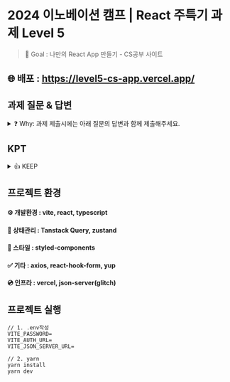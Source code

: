 # 2024 이노베이션 캠프 | React 주특기 과제 Level 5

> 📌 Goal : 나만의 React App 만들기 - CS공부 사이트

## 🌐 배포 : https://level5-cs-app.vercel.app/

## 과제 질문 & 답변

<details>
<summary>❓ Why: 과제 제출시에는 아래 질문의 답변과 함께 제출해주세요.</summary>

### 1. **Custom Hook**을 구현하실 때 어떤 기능을 위해 사용하셨나요? 또한 Custom Hook을 사용함으로써 어떤 이점을 얻으셨나요?

- Zustand를 활용하여 `use~` **Custom Hook**으로 진행했습니다.
  - 📁[useAuth.ts](https://github.com/Dolphin-PC/level5-cs-app/blob/main/src/%40features/Auth/useAuth.ts)
    - 사용자 인증 상태에 필요한 `속성`을 저장하고, `만료여부` `프로필업데이트` 등 **공통기능**을 정의하여, 여러 컴포넌트에서 재사용할 수 있었습니다.
  - 📁[useCsCard.ts](https://github.com/Dolphin-PC/level5-cs-app/blob/main/src/%40features/CsCard/useCsCard.ts)
    - `CS Card정보` `편집여부` 를 저장하고, `비밀번호 검증` `편집모드전환` 기능을 정의했습니다.
  - 📁[useComment.ts](https://github.com/Dolphin-PC/level5-cs-app/blob/main/src/%40features/Comment/useComment.ts)
    - `CS Card의 Id정보` 를 저장하고, `비밀번호 검증` 기능을 정의했습니다.
- Custom Hook을 정의하여,
  - 여러 컴포넌트에서 동일한 상태값을 유지할 수 있었습니다.
  - 공통된 기능을 통해 함수의 재사용성을 높일 수 있었습니다.

### 2. API 서버의 URL을 `.env` 파일을 사용하여 숨기는 이유는 무엇일까요?

- .env을 사용하는 이유는 **URL**, **암호화 키** 등 민감정보를 Git저장소에 올리지 않기 위함입니다.
- .env를 사용함으로써,
  - 코드에 필요한 **민감정보**를 불러올 수 있습니다.
    - `process.env.*`
    - vite : `import.meta.env.*`
  - 또한, `.gitignore파일`에 .env파일을 추가함으로써 민감정보의 노출을 방지할 수 있습니다.

### 3. 애플리케이션의 **상태 값들을 컴포넌트 간 어떤 방식으로 공유하셨나요**?

- **Props Drilling이 2~3단계 이하** & **Lifting State Up** 이 없는 경우, `Props전달 방식`을 사용했습니다.
- 그 외 경우 `zustand`를 활용하여 **global state관리**로 상태 값을 공유했습니다.
</details>

## KPT

<details>
<summary>👍 KEEP</summary>

### 1. 제네릭 & 타입 제한

- 상황

  - **addNewCsCard**는 **제네릭 함수**로 `T타입`을 매개변수로 받을 수 있음
  - 매개변수를 그저 `T` 라고 선언할 경우, 함수 사용시 `어떠한 타입`도 들어갈 수 있는 문제 발생
  - 이는 **정적 타이핑**의 장점을 보지 못함

  ```tsx
  export const addNewCsCard = async <T>(data:T) {}

  // 사용
  addNewCsCard<들어가면_안되는_타입>
  ```

  - 이를 방지하기 위해, `T extends` 사용

1. 제네릭에서의 `extends` 는 **제한**의 의미
2. 제네릭 T는 무엇이든지 받을 수 있지만, 그 범위를 제한하려면 extends를 사용하면 됨

참고 : [https://inpa.tistory.com/entry/TS-📘-타입스크립트-Generic-타입-정복하기](https://inpa.tistory.com/entry/TS-%F0%9F%93%98-%ED%83%80%EC%9E%85%EC%8A%A4%ED%81%AC%EB%A6%BD%ED%8A%B8-Generic-%ED%83%80%EC%9E%85-%EC%A0%95%EB%B3%B5%ED%95%98%EA%B8%B0)

```tsx
// 함수 선언
export type NewAuthCardReq = Omit<ICsCard, "id"> & {
  userId: string;
};

export type NewCardReq = Omit<ICsCard, "id"> & {
  password: string;
};

export const addNewCsCard = async <T extends NewAuthCardReq | NewCardReq>(data: T): Promise<ICsCard> => {
  if (data.password) data.password = encrypt(data.password);

  const res = await api.post<ICsCard>(BASE_URL, data);
  return res.data;
};

// 함수 사용

// 인증사용자의 Card추가
const onAddNewCardAuth = async (data: AuthCardFormSchema): Promise<void> => {
  if (!userId) return;

  const res = await addNewCsCard<NewAuthCardReq>({ ...data, userId });
  onSuccess(res.id);
};

// 익명사용자의 Card추가
const onAddNewCard = async (data: CardFormSchema): Promise<void> => {
  const res = await addNewCsCard<NewCardReq>(data);
  onSuccess(res.id);
};
```

### 2. zustand - store&공통기능 관리

- **zustand**로 **global state와 공통기능**을 정의하여, 여러 컴포넌트에서 **재사용&일관된 상태관리**를 할 수 있었음

### 3. react-hook-form & yup

- react-hook-form을 사용할 때, 검증기능을 사용하기 위해서는 input에 직접 `validation`을 붙여줘야 했음

```tsx
<S.input.Input type="text" {...register("title", {required:true)} />
{errors.title && <S.span.ErrorSpan>제목을 입력해주세요.</S.span.ErrorSpan>
```

- 이럴 경우, validation의 재사용이 필요할 경우, 모든 input에 찾아가 수정해주어야 하는 문제 생김

### yup resolver활용

```tsx
// 사용할 schema 정의
import * as yup from "yup";

const title = yup.string().required("제목을 입력해주세요.");
const content = yup.string().required("내용을 입력해주세요.");

export const authCardFormSchema = yup.object().shape({
  title,
  content,
});
export type AuthCardFormSchema = yup.InferType<typeof authCardFormSchema>;

// form
  const {
    register,
    handleSubmit,
    formState: { errors },
  } = useForm<AuthCardFormSchema>({
    defaultValues: csCard,
    resolver: yupResolver(authCardFormSchema),
  });

  return (
    <form onSubmit={handleSubmit(onSubmit)}>
      <label htmlFor="title">제목</label>
      <S.input.Input type="text" {...register("title")} />
      {errors.title && <S.span.ErrorSpan>{errors.title.message}</S.span.ErrorSpan>}
      <S.div.Gap $height={20} $width={0} />

      <label htmlFor="content">내용</label>
      <S.input.TextArea {...register("content")} />
      {errors.content && <S.span.ErrorSpan>{errors.content.message}</S.span.ErrorSpan>}
      <S.div.Gap $height={20} $width={0} />

      <S.button.Button $fullWidth type="submit">
        {isEditMode.current ? "작성" : "수정"}
      </S.button.Button>
    </form>
```

### 4. Suspense & useSuspenseQuery

- 보통 비동기 통신에 의한 렌더링은 **IF 문**을 통한 `명령형`으로 작성하곤 한다.
- 이를 `선언형`으로 변경하기 위해, React.Suspense와 useSuspenseQuery활용

  - 예전에는, useQuery의 옵션으로 **{suspense:true}**를 줘야 했지만, v5에서는 **useSuspenseQuery**로 따로 함수가 생겨남

  ```tsx
  // CardDetailPage.tsx
  <Suspense fallback={<LoadingFallbackUI />}>
    <h2>CS카드</h2>
    <CsCardPaper id={Number(id)} />
  </Suspense>;

  //CsCardPaper.tsx
  const CsCardPaper = ({ id }: { id: number }) => {
    const { data: card } = useSuspenseQuery({
      queryKey: ["csCards", id],
      queryFn: ({ queryKey }) => getCsCardById(queryKey[1] as number),
    });
    return (
      <S.div.Paper>
        <CsCard.Header />
        {isEditMode ? (
          <CsCard.EditForm />
        ) : (
          <Fragment>
            <h1>{card.title}</h1>
            <hr />
            <h3>{card.content}</h3>
          </Fragment>
        )}
      </S.div.Paper>
    );
  };
  ```

</details>

## 프로젝트 환경

#### ⚙️ 개발환경 : vite, react, typescript

#### 🔄 상태관리 : Tanstack Query, zustand

#### 🔮 스타일 : styled-components

#### ✅ 기타 : axios, react-hook-form, yup

#### 💿 인프라 : vercel, json-server(glitch)

## 프로젝트 실행

```
// 1. .env작성
VITE_PASSWORD=
VITE_AUTH_URL=
VITE_JSON_SERVER_URL=

// 2. yarn
yarn install
yarn dev
```
